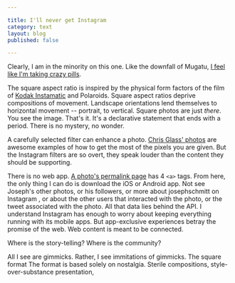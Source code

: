 ```yaml
---

title: I'll never get Instagram
category: text
layout: blog
published: false

---
```


Clearly, I am in the minority on this one. Like the downfall of Mugatu, [I feel like I'm taking crazy pills](https://www.youtube.com/watch?v=AG7LjVCj50Y).

The square aspect ratio is inspired by the physical form factors of the film of [Kodak Instamatic](http://en.wikipedia.org/wiki/Instamatic) and Polaroids. Square aspect ratios deprive compositions of movement. Landscape orientations lend themselves to horizontal movement -- portrait, to vertical. Square photos are just _there_. You see the image. That's it. It's a declarative statement that ends with a period. There is no mystery, no wonder.

A carefully selected filter can enhance a photo. [Chris Glass' photos](http://chrisglass.com/album/) are awesome examples of how to get the most of the pixels you are given. But the Instagram filters are so overt, they speak louder than the content they should be supporting.

There is no web app. [A photo's permalink page](http://instagr.am/p/IsNjX9ya1k/) has 4 `<a>` tags. From here, the only thing I can do is download the iOS or Android app. Not see Joseph's other photos, or his followers, or more about josephschmitt on Instagram , or about the other users that interacted with the photo, or the tweet associated with the photo. All that data lies behind the API. I understand Instagram has enough to worry about keeping everything running with its mobile apps. But app-exclusive experiences betray the promise of the web. Web content is meant to be connected.

Where is the story-telling? Where is the community?

All I see are gimmicks. Rather, I see immitations of gimmicks. The square format  The format is based solely on nostalgia. Sterile compositions, style-over-substance presentation, 



